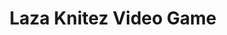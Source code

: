 ---
layout: post
title: Laza Knitez Video Game

twitter: false
site: http://lazaknitez.com/
image: /lib/img/projects/laza.jpg
category: demo
maker:
- name: Jonas Maaløe
  school: Parsons/Copenhagen
  twitter: false
---